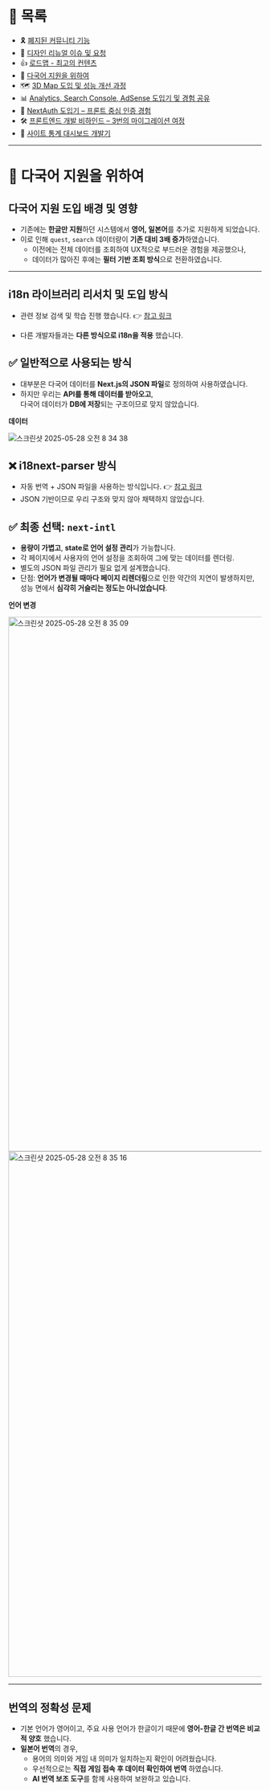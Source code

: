 # 📂 목록

- 🎗️ [폐지된 커뮤니티 기능](./community.md)
- 🎨 [디자인 리뉴얼 이슈 및 요청](./design.md)
- 👍 [로드맵 - 최고의 컨텐츠](./roadmap.md)
- 🍱 [다국어 지원을 위하여](./i18n.md)
- 🗺️ [3D Map 도입 및 성능 개선 과정](./3dmap.md)
- 📊 [Analytics, Search Console, AdSense 도입기 및 경험 공유](./google.md)
- 🔐 [NextAuth 도입기 – 프론트 중심 인증 경험](./auth.md)
- 🛠️ [프론트엔드 개발 비하인드 – 3번의 마이그레이션 여정](./migration.md)
- 🚀 [사이트 통계 대시보드 개발기](./dashboard.md)

---

# 🍱 다국어 지원을 위하여

## 다국어 지원 도입 배경 및 영향

- 기존에는 **한글만 지원**하던 시스템에서 **영어, 일본어**를 추가로 지원하게 되었습니다.
- 이로 인해 `quest`, `search` 데이터량이 **기존 대비 3배 증가**하였습니다.
  - 이전에는 전체 데이터를 조회하여 UX적으로 부드러운 경험을 제공했으나,
  - 데이터가 많아진 후에는 **필터 기반 조회 방식**으로 전환하였습니다.

---

## i18n 라이브러리 리서치 및 도입 방식

- 관련 정보 검색 및 학습 진행 했습니다.
  👉 [참고 링크](https://hyunki99.tistory.com/124)

- 다른 개발자들과는 **다른 방식으로 i18n을 적용** 했습니다.

## ✅ 일반적으로 사용되는 방식

- 대부분은 다국어 데이터를 **Next.js의 JSON 파일**로 정의하여 사용하였습니다.
- 하지만 우리는 **API를 통해 데이터를 받아오고**,  
  다국어 데이터가 **DB에 저장**되는 구조이므로 맞지 않았습니다.

**데이터**

![스크린샷 2025-05-28 오전 8 34 38](https://github.com/user-attachments/assets/25e25400-8aa5-4c25-b87f-d82faaf6249c)

## ❌ i18next-parser 방식

- 자동 번역 + JSON 파일을 사용하는 방식입니다.
  👉 [참고 링크](https://velog.io/@1003gorkd/%EB%8B%A4%EA%B5%AD%EC%96%B4-%EC%84%9C%EB%B9%84%EC%8A%A4-%EC%A7%80%EC%9B%90%ED%95%98%EA%B8%B0)
- JSON 기반이므로 우리 구조와 맞지 않아 채택하지 않았습니다.

## ✅ 최종 선택: `next-intl`

- **용량이 가볍고**, **state로 언어 설정 관리**가 가능합니다.
- 각 페이지에서 사용자의 언어 설정을 조회하여 그에 맞는 데이터를 렌더링.
- 별도의 JSON 파일 관리가 필요 없게 설계했습니다.
- 단점: **언어가 변경될 때마다 페이지 리렌더링**으로 인한 약간의 지연이 발생하지만,
  성능 면에서 **심각히 거슬리는 정도는 아니었습니다**.

**언어 변경**

<img width="1064" alt="스크린샷 2025-05-28 오전 8 35 09" src="https://github.com/user-attachments/assets/ca96baab-3642-4a5d-9a28-b7f832214060" />

<img width="1046" alt="스크린샷 2025-05-28 오전 8 35 16" src="https://github.com/user-attachments/assets/7e3bd1f0-b89d-4064-a2d8-c11575dd643f" />

---

## 번역의 정확성 문제

- 기본 언어가 영어이고, 주요 사용 언어가 한글이기 때문에 **영어-한글 간 번역은 비교적 양호** 했습니다.
- **일본어 번역**의 경우,
  - 용어의 의미와 게임 내 의미가 일치하는지 확인이 어려웠습니다.
  - 우선적으로는 **직접 게임 접속 후 데이터 확인하여 번역** 하였습니다.
  - **AI 번역 보조 도구**를 함께 사용하여 보완하고 있습니다.
